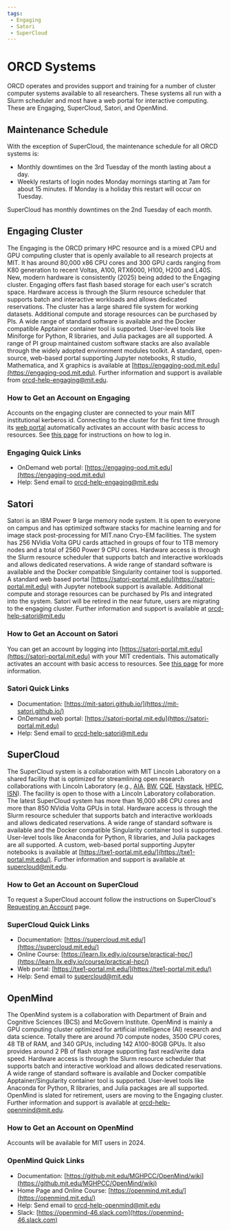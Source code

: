 ```yaml
---
tags:
 - Engaging
 - Satori
 - SuperCloud
---
```


# ORCD Systems

ORCD operates and provides support and training for a number of cluster computer systems available to all researchers. These systems all run with a Slurm scheduler and most have a web portal for interactive computing. These are Engaging, SuperCloud, Satori, and OpenMind.

## Maintenance Schedule

With the exception of SuperCloud, the maintenance schedule for all ORCD systems is:

- Monthly downtimes on the 3rd Tuesday of the month lasting about a day.
- Weekly restarts of login nodes Monday mornings starting at 7am for about 15 minutes. If Monday is a holiday this restart will occur on Tuesday.

SuperCloud has monthly downtimes on the 2nd Tuesday of each month.

## Engaging Cluster

<!--
Does engaging have newer GPUs than Voltas now?
-->

The Engaging is the ORCD primary HPC resource and is a mixed CPU and GPU computing cluster that is openly available to all 
research projects at MIT. It has around 80,000 x86 CPU cores and 300 
GPU cards ranging from K80 generation to recent Voltas, A100, RTX6000, H100, H200 and L40S. New, modern hardware is consistently (2025) being added to the Engaging cluster. Engaging offers fast flash based storage for each user's scratch space. Hardware access is through the Slurm 
resource scheduler that supports batch and interactive workloads and allows dedicated reservations.
The cluster has a large shared file system for working datasets. Additional compute and storage 
resources can be purchased by PIs. A wide range of standard software is available and the Docker 
compatible Apptainer container tool is supported. User-level tools like Miniforge for Python, 
R libraries, and Julia packages are all supported. A range of PI group maintained custom software 
stacks are also available through the widely adopted environment modules toolkit. A standard, 
open-source, web-based portal supporting Jupyter notebooks, R studio, Mathematica, and X graphics 
is available at [https://engaging-ood.mit.edu](https://engaging-ood.mit.edu). Further information and support is available from <orcd-help-engaging@mit.edu>.

### How to Get an Account on Engaging

Accounts on the engaging cluster are connected to your main MIT institutional kerberos id. 
Connecting to the cluster for the first time through its [web portal](https://engaging-ood.mit.edu) automatically activates an account with basic access to resources. See [this page](accessing-orcd/ondemand-login.md) for instructions on how to log in.

### Engaging Quick Links

- OnDemand web portal: [https://engaging-ood.mit.edu](https://engaging-ood.mit.edu)
- Help: Send email to <orcd-help-engaging@mit.edu>

## Satori

Satori is an IBM Power 9 large memory node system. It is open to everyone on campus and has 
optimized software stacks for machine learning and for image stack post-processing for 
MIT.nano Cryo-EM facilities. The system has 256 NVidia Volta GPU cards attached in groups of 
four to 1TB memory nodes and a total of 2560 Power 9 CPU cores. Hardware access is through the 
Slurm resource scheduler that supports batch and interactive workloads and allows dedicated 
reservations. A wide range of standard software is available and the Docker compatible 
Singularity container tool is supported. A standard web based portal 
[https://satori-portal.mit.edu](https://satori-portal.mit.edu) with Jupyter notebook support is available. Additional compute and storage resources can be purchased by PIs and integrated into the system. Satori will be retired in the near future, users are migrating to the engaging cluster. Further 
information and support is available at <orcd-help-satori@mit.edu>

### How to Get an Account on Satori

You can get an account by logging into [https://satori-portal.mit.edu](https://satori-portal.mit.edu) with your MIT credentials. This automatically activates an account with basic access to resources. See [this page](https://mit-satori.github.io/satori-basics.html#how-can-i-get-an-account) for more information.

### Satori Quick Links

- Documentation: [https://mit-satori.github.io/](https://mit-satori.github.io/)
- OnDemand web portal: [https://satori-portal.mit.edu](https://satori-portal.mit.edu)
- Help: Send email to <orcd-help-satori@mit.edu>

## SuperCloud

The SuperCloud system is a collaboration with MIT Lincoln Laboratory on a shared facility that 
is optimized for streamlining open research collaborations with Lincoln Laboratory (e.g.,  [AIA](https://aia.mit.edu/research/), [BW](https://beaverworks.ll.mit.edu/CMS/bw/collaborators), [CQE](https://cqe.mit.edu/people/), [Haystack](https://www.haystack.mit.edu/haystack-directory/), [HPEC](https://ieee-hpec.org/index.php/technical-committee/), [ISN](https://isn.mit.edu/people)). The facility is open to those with a Lincoln Laboratory collaboration. The latest SuperCloud system has more than 16,000 x86 CPU cores  and more than 850 NVidia Volta GPUs in total. Hardware access is through the Slurm resource scheduler that supports batch and interactive workloads and allows dedicated reservations. A wide range of standard software is available and the Docker compatible Singularity container tool is supported. User-level tools like Anaconda for Python, R libraries, and Julia packages are all supported. A custom, web-based portal supporting Jupyter notebooks is available at [https://txe1-portal.mit.edu/](https://txe1-portal.mit.edu/). Further information and support is available at <supercloud@mit.edu>.

### How to Get an Account on SuperCloud

To request a SuperCloud account follow the instructions on SuperCloud's [Requesting an Account](https://mit-supercloud.github.io/supercloud-docs/requesting-account/) page.

### SuperCloud Quick Links

- Documentation: [https://supercloud.mit.edu/](https://supercloud.mit.edu/)
- Online Course: [https://learn.llx.edly.io/course/practical-hpc/](https://learn.llx.edly.io/course/practical-hpc/)
- Web portal: [https://txe1-portal.mit.edu/](https://txe1-portal.mit.edu/)
- Help: Send email to <supercloud@mit.edu>

## OpenMind

The OpenMind system is a collaboration with Department of Brain and Cognitive Sciences (BCS) and McGovern Institute. OpenMind is mainly a GPU computing cluster optimized for artificial intelligence (AI) research and data science. Totally there are around 70 compute nodes, 3500 CPU cores, 48 TB of RAM, and 340 GPUs, including 142 A100-80GB GPUs. It also provides around 2 PB of flash storage supporting fast read/write data speed. Hardware access is through the Slurm resource scheduler that supports batch and interactive workload and allows dedicated reservations. A wide range of standard software is available and Docker compatible Apptainer/Singularity container tool is supported. User-level tools like Anaconda for Python, R libraries, and Julia packages are all supported. OpenMind is slated for retirement, users are moving to the Engaging cluster.  Further information and support is available at <orcd-help-openmind@mit.edu>.

### How to Get an Account on OpenMind
Accounts will be available for MIT users in 2024.

### OpenMind Quick Links

- Documentation: [https://github.mit.edu/MGHPCC/OpenMind/wiki](https://github.mit.edu/MGHPCC/OpenMind/wiki)
- Home Page and Online Course: [https://openmind.mit.edu/](https://openmind.mit.edu/)
- Help: Send email to <orcd-help-openmind@mit.edu>
- Slack: [https://openmind-46.slack.com](https://openmind-46.slack.com)

